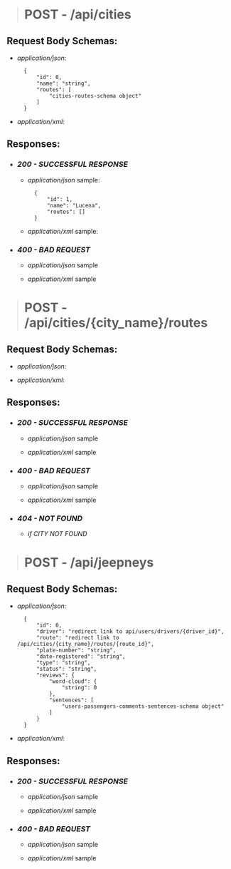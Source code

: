 > # POST - /api/cities

## Request Body Schemas:
- *application/json*:

        {
            "id": 0,
            "name": "string",
            "routes": [
                "cities-routes-schema object"
            ]
        }



- *application/xml*:



## Responses:
- ### *200 - SUCCESSFUL RESPONSE*
    - *application/json* sample:

            {
                "id": 1,
                "name": "Lucena",
                "routes": []
            }


    - *application/xml* sample:




- ### *400 - BAD REQUEST*
    - *application/json* sample



    - *application/xml* sample



> # POST - /api/cities/{city_name}/routes

## Request Body Schemas:
- *application/json*:



- *application/xml*:




## Responses:
- ### *200 - SUCCESSFUL RESPONSE*
    - *application/json* sample


    - *application/xml* sample



- ### *400 - BAD REQUEST*
    - *application/json* sample


    - *application/xml* sample



- ### *404 - NOT FOUND*
    - *if CITY NOT FOUND*




> # POST - /api/jeepneys

## Request Body Schemas:
- *application/json*:

        {
            "id": 0,
            "driver": "redirect link to api/users/drivers/{driver_id}",
            "route": "redirect link to /api/cities/{city_name}/routes/{route_id}",
            "plate-number": "string",
            "date-registered": "string",
            "type": "string",
            "status": "string",
            "reviews": {
                "word-cloud": {
                    "string": 0
                },
                "sentences": [
                    "users-passengers-comments-sentences-schema object"
                ]
            }
        }

- *application/xml*:




## Responses:
- ### *200 - SUCCESSFUL RESPONSE*
    - *application/json* sample

    


    - *application/xml* sample



- ### *400 - BAD REQUEST*
    - *application/json* sample


    - *application/xml* sample






